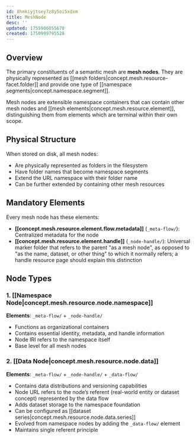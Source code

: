 ```yaml
---
id: 8hmkiyjtsey7z8y5oi5xdxm
title: MeshNode
desc: ''
updated: 1755906055670
created: 1750999795528
---
```


## Overview

The primary constituents of a semantic mesh are **mesh nodes**. They are physically represented as [[mesh folders|concept.mesh.resource-facet.folder]] and provide one type of [[namespace segments|concept.namespace.segment]].

Mesh nodes are extensible namespace containers that can contain other mesh nodes and [[mesh elements|concept.mesh.resource.element]], distinguishing them from elements which are terminal within their own scope.

## Physical Structure

When stored on disk, all mesh nodes:
- Are physically represented as folders in the filesystem
- Have folder names that become namespace segments
- Extend the URL namespace with their folder name
- Can be further extended by containing other mesh resources

## Mandatory Elements

Every mesh node has these elements:

- **[[concept.mesh.resource.element.flow.metadata]]** (`_meta-flow/`): Centralized metadata for the node
- **[[concept.mesh.resource.element.handle]]** (`_node-handle/`): Universal marker folder that refers to the parent "as a mesh node", as opposed to "as the name, dataset, or other thing" to which it normally refers; a handle resource page should explain this distinction

## Node Types

### 1. [[Namespace Node|concept.mesh.resource.node.namespace]]
**Elements**: `_meta-flow/` + `_node-handle/`
- Functions as organizational containers
- Contains essential identity, metadata, and handle information
- Node IRI refers to the namespace itself
- Base level for all mesh nodes


### 2. [[Data Node|concept.mesh.resource.node.data]]
**Elements**: `_meta-flow/` + `_node-handle/` + `_data-flow/`
- Contains data distributions and versioning capabilities
- Node URL refers to the node’s referent (real-world entity or dataset concept) represented by the data flow
- Adds dataset storage to the namespace foundation
- Can be configured as [[dataset series|concept.mesh.resource.node.data.series]]
- Evolved from namespace nodes by adding the `_data-flow/` element
- Maintains single referent principle
